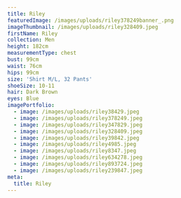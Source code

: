 ```yaml
---
title: Riley
featuredImage: /images/uploads/riley378249banner_.png
imageThumbnail: /images/uploads/riley328409.jpeg
firstName: Riley
collection: Men
height: 182cm
measurementType: chest
bust: 99cm
waist: 76cm
hips: 99cm
size: 'Shirt M/L, 32 Pants'
shoeSize: 10-11
hair: Dark Brown
eyes: Blue
imagePortfolio:
  - image: /images/uploads/riley38429.jpeg
  - image: /images/uploads/riley378249.jpeg
  - image: /images/uploads/riley347829.jpeg
  - image: /images/uploads/riley328409.jpeg
  - image: /images/uploads/riley39842.jpeg
  - image: /images/uploads/riley4985.jpeg
  - image: /images/uploads/riley8347.jpeg
  - image: /images/uploads/riley634278.jpeg
  - image: /images/uploads/riley893724.jpeg
  - image: /images/uploads/riley239847.jpeg
meta:
  title: Riley
---
```


